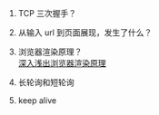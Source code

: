 1. TCP 三次握手？

2. 从输入 url 到页面展现，发生了什么？

3. 浏览器渲染原理？  
  [深入浅出浏览器渲染原理](https://blog.fundebug.com/2019/01/03/understand-browser-rendering/)

4. 长轮询和短轮询

5. keep alive
